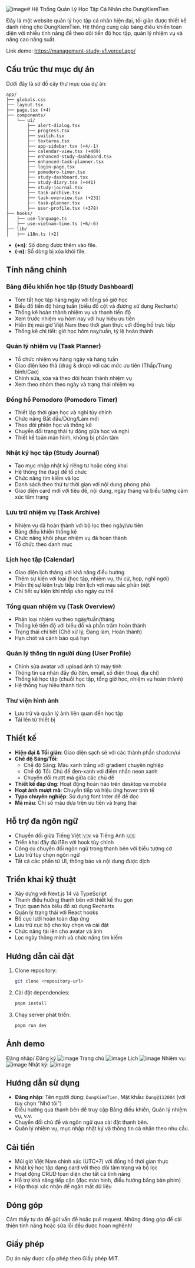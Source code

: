 ![image](https://github.com/user-attachments/assets/f9002d16-375d-4170-aa73-909568609211)# Hệ Thống Quản Lý Học Tập Cá Nhân cho DungKiemTien

Đây là một website quản lý học tập cá nhân hiện đại, tối giản được thiết kế dành riêng cho DungKiemTien. Hệ thống cung cấp bảng điều khiển toàn diện với nhiều tính năng để theo dõi tiến độ học tập, quản lý nhiệm vụ và nâng cao năng suất.

Link demo: https://management-study-v1.vercel.app/
## Cấu trúc thư mục dự án

Dưới đây là sơ đồ cây thư mục của dự án:

```
app/
├── globals.css
├── layout.tsx
├── page.tsx (+4)
├── components/
│   └── ui/
│       ├── alert-dialog.tsx
│       ├── progress.tsx
│       ├── switch.tsx
│       ├── textarea.tsx
│       ├── app-sidebar.tsx (+4/-1)
│       ├── calendar-view.tsx (+409)
│       ├── enhanced-study-dashboard.tsx
│       ├── enhanced-task-planner.tsx
│       ├── login-page.tsx
│       ├── pomodoro-timer.tsx
│       ├── study-dashboard.tsx
│       ├── study-diary.tsx (+441)
│       ├── study-journal.tsx
│       ├── task-archive.tsx
│       ├── task-overview.tsx (+231)
│       ├── task-planner.tsx
│       ├── user-profile.tsx (+378)
├── hooks/
│   ├── use-language.ts
│   ├── use-vietnam-time.ts (+6/-6)
├── lib/
│   ├── i18n.ts (+2)
```

- **(+n)**: Số dòng được thêm vào file.
- **(-n)**: Số dòng bị xóa khỏi file.

## Tính năng chính

### Bảng điều khiển học tập (Study Dashboard)
- Tóm tắt học tập hàng ngày với tổng số giờ học
- Biểu đồ tiến độ hàng tuần (biểu đồ cột và đường sử dụng Recharts)
- Thống kê hoàn thành nhiệm vụ và thanh tiến độ
- Xem trước nhiệm vụ hôm nay với huy hiệu ưu tiên
- Hiển thị múi giờ Việt Nam theo thời gian thực với đồng hồ trực tiếp
- Thống kê chi tiết: giờ học hôm nay/tuần, tỷ lệ hoàn thành

### Quản lý nhiệm vụ (Task Planner)
- Tổ chức nhiệm vụ hàng ngày và hàng tuần
- Giao diện kéo thả (drag & drop) với các mức ưu tiên (Thấp/Trung bình/Cao)
- Chỉnh sửa, xóa và theo dõi hoàn thành nhiệm vụ
- Xem theo nhóm theo ngày và trạng thái nhiệm vụ

### Đồng hồ Pomodoro (Pomodoro Timer)
- Thiết lập thời gian học và nghỉ tùy chỉnh
- Chức năng Bắt đầu/Dừng/Làm mới
- Theo dõi phiên học và thống kê
- Chuyển đổi trạng thái tự động giữa học và nghỉ
- Thiết kế toàn màn hình, không bị phân tâm

### Nhật ký học tập (Study Journal)
- Tạo mục nhập nhật ký riêng tư hoặc công khai
- Hệ thống thẻ (tag) để tổ chức
- Chức năng tìm kiếm và lọc
- Danh sách theo thứ tự thời gian với nội dung phong phú
- Giao diện card mới với tiêu đề, nội dung, ngày tháng và biểu tượng cảm xúc tâm trạng

### Lưu trữ nhiệm vụ (Task Archive)
- Nhiệm vụ đã hoàn thành với bộ lọc theo ngày/ưu tiên
- Bảng điều khiển thống kê
- Chức năng khôi phục nhiệm vụ đã hoàn thành
- Tổ chức theo danh mục

### Lịch học tập (Calendar)
- Giao diện lịch tháng với khả năng điều hướng
- Thêm sự kiện với loại (học tập, nhiệm vụ, thi cử, họp, nghỉ ngơi)
- Hiển thị sự kiện trực tiếp trên lịch với màu sắc phân biệt
- Chi tiết sự kiện khi nhấp vào ngày cụ thể

### Tổng quan nhiệm vụ (Task Overview)
- Phân loại nhiệm vụ theo ngày/tuần/tháng
- Thống kê tiến độ với biểu đồ và phần trăm hoàn thành
- Trạng thái chi tiết (Chờ xử lý, Đang làm, Hoàn thành)
- Hạn chót và cảnh báo quá hạn

### Quản lý thông tin người dùng (User Profile)
- Chỉnh sửa avatar với upload ảnh từ máy tính
- Thông tin cá nhân đầy đủ (tên, email, số điện thoại, địa chỉ)
- Thống kê học tập (chuỗi học tập, tổng giờ học, nhiệm vụ hoàn thành)
- Hệ thống huy hiệu thành tích

### Thư viện hình ảnh
- Lưu trữ và quản lý ảnh liên quan đến học tập
- Tải lên từ thiết bị

## Thiết kế
- **Hiện đại & Tối giản**: Giao diện sạch sẽ với các thành phần shadcn/ui
- **Chế độ Sáng/Tối**:
  - Chế độ Sáng: Màu xanh trắng với gradient chuyên nghiệp
  - Chế độ Tối: Chủ đề đen-xanh với điểm nhấn neon xanh
  - Chuyển đổi mượt mà giữa các chủ đề
- **Thiết kế đáp ứng**: Hoạt động hoàn hảo trên desktop và mobile
- **Hoạt ảnh mượt mà**: Chuyển tiếp và hiệu ứng hover tinh tế
- **Typo chuyên nghiệp**: Sử dụng font Inter để dễ đọc
- **Mã màu**: Chỉ số màu dựa trên ưu tiên và trạng thái

## Hỗ trợ đa ngôn ngữ
- Chuyển đổi giữa Tiếng Việt 🇻🇳 và Tiếng Anh 🇺🇸
- Triển khai đầy đủ i18n với hook tùy chỉnh
- Công cụ chuyển đổi ngôn ngữ trong thanh bên với biểu tượng cờ
- Lưu trữ tùy chọn ngôn ngữ
- Tất cả các phần tử UI, thông báo và nội dung được dịch

## Triển khai kỹ thuật
- Xây dựng với Next.js 14 và TypeScript
- Thanh điều hướng thanh bên với thiết kế thu gọn
- Trực quan hóa biểu đồ sử dụng Recharts
- Quản lý trạng thái với React hooks
- Bố cục lưới hoàn toàn đáp ứng
- Lưu trữ cục bộ cho tùy chọn và cài đặt
- Chức năng tải lên cho avatar và ảnh
- Lọc ngày thông minh và chức năng tìm kiếm

## Hướng dẫn cài đặt
1. Clone repository:
   ```bash
   git clone <repository-url>
   ```
2. Cài đặt dependencies:
   ```bash
   pnpm install
   ```
3. Chạy server phát triển:
   ```bash
   pnpm run dev
   ```
## Ảnh demo
Đăng nhập/ Đăng ký
![image](https://github.com/user-attachments/assets/2409b48e-1b7d-4f43-b16a-a4e3617a9c74)
Trang chủ
![image](https://github.com/user-attachments/assets/dc46a4f0-86f6-4b8f-9a94-4826775b6f55)
Lịch
![image](https://github.com/user-attachments/assets/9785c672-bbb1-44bc-bdb1-6a0733568281)
Nhiệm vụ:
![image](https://github.com/user-attachments/assets/00d578cc-e706-4fbb-bb74-8b0dd2c91196)
Nhật ký:
![image](https://github.com/user-attachments/assets/d3f7cf93-9414-48f5-a2ca-3dc594f622ed)

## Hướng dẫn sử dụng
- **Đăng nhập**: Tên người dùng: `DungKiemTien`, Mật khẩu: `Dung@112004` (với tùy chọn "Nhớ tôi")
- Điều hướng qua thanh bên để truy cập Bảng điều khiển, Quản lý nhiệm vụ, v.v.
- Chuyển đổi chủ đề và ngôn ngữ qua cài đặt thanh bên.
- Quản lý nhiệm vụ, mục nhập nhật ký và thông tin cá nhân theo nhu cầu.

## Cải tiến
- Múi giờ Việt Nam chính xác (UTC+7) với đồng hồ thời gian thực
- Nhật ký học tập dạng card với theo dõi tâm trạng và bộ lọc
- Hoạt động CRUD toàn diện cho tất cả tính năng
- Hỗ trợ khả năng tiếp cận (đọc màn hình, điều hướng bằng bàn phím)
- Hộp thoại xác nhận để ngăn mất dữ liệu

## Đóng góp
Cảm thấy tự do để gửi vấn đề hoặc pull request. Những đóng góp để cải thiện tính năng hoặc sửa lỗi đều được hoan nghênh!

## Giấy phép
Dự án này được cấp phép theo Giấy phép MIT.
